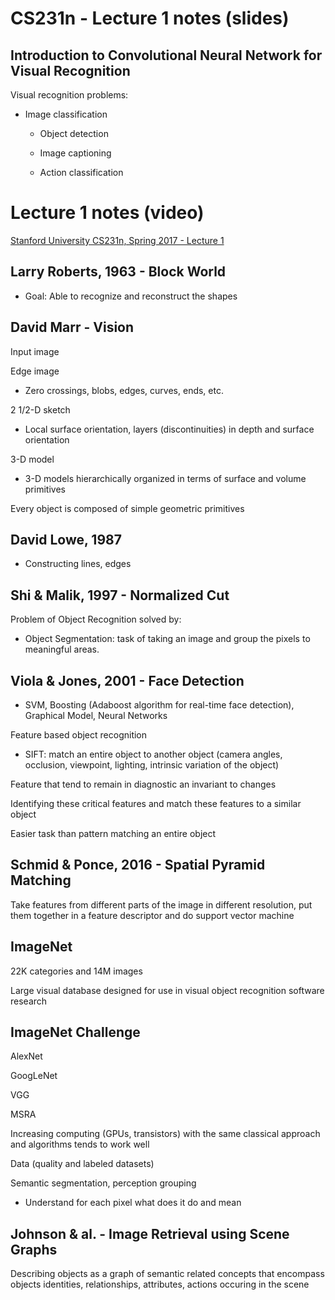 # CS231n - Lecture 1 notes (slides)

## Introduction to Convolutional Neural Network for Visual Recognition

Visual recognition problems:
* Image classification
    
    - Object detection
    
    - Image captioning

    - Action classification

# Lecture 1 notes (video)

[Stanford University CS231n, Spring 2017 - Lecture 1](https://www.youtube.com/watch?v=vT1JzLTH4G4&index=0&list=PLC1qU-LWwrF64f4QKQT-Vg5Wr4qEE1Zxk)

## Larry Roberts, 1963 - Block World
- Goal: Able to recognize and reconstruct the shapes

## David Marr - Vision
Input image

Edge image
- Zero crossings, blobs, edges, curves, ends, etc.

2 1/2-D sketch
- Local surface orientation, layers (discontinuities) in depth and surface orientation

3-D model
- 3-D models hierarchically organized in terms of surface and volume primitives

Every object is composed of simple geometric primitives

## David Lowe, 1987
- Constructing lines, edges

## Shi & Malik, 1997 - Normalized Cut
Problem of Object Recognition solved by:

- Object Segmentation: task of taking an image and group the pixels to meaningful areas.

## Viola & Jones, 2001 - Face Detection
- SVM, Boosting (Adaboost algorithm for real-time face detection), Graphical Model, Neural Networks


Feature based object recognition
- SIFT: match an entire object to another object (camera angles, occlusion, viewpoint, lighting, intrinsic variation of the object)

Feature that tend to remain in diagnostic an invariant to changes

Identifying these critical features and match these features to a similar object

Easier task than pattern matching an entire object

## Schmid & Ponce, 2016 - Spatial Pyramid Matching
Take features from different parts of the image in different resolution, put them together in a feature descriptor and do support vector machine

## ImageNet
22K categories and 14M images

Large visual database designed for use in visual object recognition software research


## ImageNet Challenge
AlexNet

GoogLeNet

VGG

MSRA

Increasing computing (GPUs, transistors) with the same classical approach and algorithms tends to work well

Data (quality and labeled datasets)

Semantic segmentation, perception grouping
- Understand for each pixel what does it do and mean

## Johnson & al. - Image Retrieval using Scene Graphs
Describing objects as a graph of semantic related concepts that encompass objects identities, relationships, attributes, actions occuring in the scene